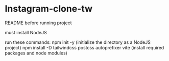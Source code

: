 # Instagram-clone-tw

README before running project

must install NodeJS

run these commands:
                    npm init -y (initialize the directory as a NodeJS project)
                    npm install -D tailwindcss postcss autoprefixer vite (install required packages and node modules)
